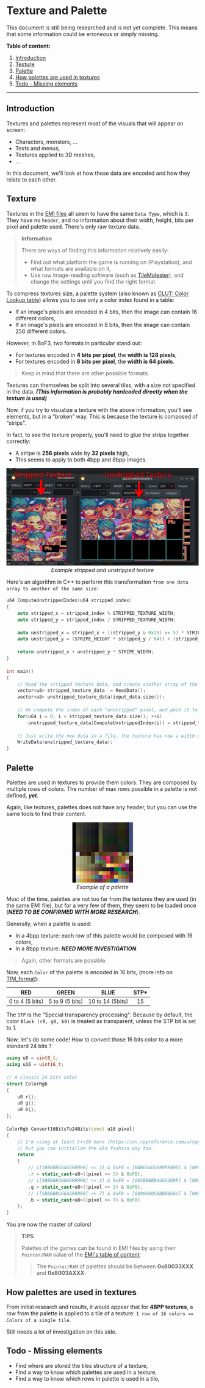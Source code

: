 # Texture and Palette

<div class="warning">
This document is still being researched and is not yet complete. 
This means that some information could be erroneous or simply missing.
</div>

**Table of content:**
1. [Introduction](#introduction)
2. [Texture](#texture)
3. [Palette](#palette)
4. [How palettes are used in textures](#how-palettes-are-used-in-textures)
5. [Todo - Missing elements](#todo---missing-elements)

-----------------------------------------------------------

## Introduction
Textures and palettes represent most of the visuals that will appear on screen:
- Characters, monsters, ...
- Texts and menus,
- Textures applied to 3D meshes,
- ...

In this document, we'll look at how these data are encoded and how they relate to each other.

## Texture
Textures in the [EMI files](1_TheEmiFiles.md) all seem to have the same `Data Type`, which is `3`.
They have no `header`, and no information about their width, height, bits per pixel and palette used.
There's only raw texture data.

> **Information**
>
> There are ways of finding this information relatively easily:
> - Find out what platform the game is running on (Playstation), and what formats are available on it,
> - Use raw image-reading software (such as [TileMolester](https://github.com/toruzz/TileMolester)),
>   and change the settings until you find the right format.

To compress textures size, a palette system (also known as [CLUT: Color Lookup table](https://en.wikipedia.org/wiki/Palette_(computing)))
allows you to use only a color index found in a table:
- If an image's pixels are encoded in 4 bits, then the image can contain 16 different colors,
- If an image's pixels are encoded in 8 bits, then the image can contain 256 different colors.

However, in BoF3, two formats in particular stand out:
- For textures encoded in **4 bits per pixel**, the **width is 128 pixels**,
- For textures encoded in **8 bits per pixel**, the **width is 64 pixels**.

> Keep in mind that there are other possible formats.

Textures can themselves be split into several tiles, with a size not specified in the data.
___(This information is probably hardcoded directly when the texture is used)___


Now, if you try to visualize a texture with the above information, you'll see elements,
but in a “broken” way. This is because the texture is composed of “strips”.

In fact, to see the texture properly, you'll need to glue the strips together correctly:
- A stripe is **256 pixels** wide by **32 pixels** high,
- This seems to apply to both 4bpp and 8bpp images.

<div style="text-align:center">
<img src="../DocAssets/StrippedTexture.png" alt="Stripped texture"/><br/>
<span style="font-style: italic">Example stripped and unstripped texture</span>
</div>

Here's an algorithm in C++ to perform this transformation `from one data array to another of the same size`:

```c++
u64 ComputeUnstrippedIndex(u64 stripped_index)
{
    auto stripped_x = stripped_index % STRIPPED_TEXTURE_WIDTH;
    auto stripped_y = stripped_index / STRIPPED_TEXTURE_WIDTH;

    auto unstripped_x = stripped_x + ((stripped_y & 0x20) >> 5) * STRIPPED_TEXTURE_WIDTH;
    auto unstripped_y = (STRIPE_HEIGHT * stripped_y / 64)) + (stripped_y & 0x1F);

    return unstripped_x + unstripped_y * STRIPE_WIDTH;
}

int main()
{
    // Read the stripped texture data, and create another array of the same size (initialized to 0)
    vector<u8> stripped_texture_data  = ReadData();
    vector<u8> unstripped_texture_data(input_data.size());

    // We compute the index of each "unstripped" pixel, and push it to the output
    for(u64 i = 0; i < stripped_texture_data.size(); ++i)
        unstripped_texture_data[ComputeUnstrippedIndex(i)] = stripped_texture_data[i];

    // Just write the new data in a file, the texture has now a width of 256, with the encoding
    WriteData(unstripped_texture_data); 
}
```

## Palette
Palettes are used in textures to provide them colors. They are composed by multiple rows of colors.
The number of max rows possible in a palette is not defined, ___yet___.

Again, like textures, palettes does not have any header, but you can use the same tools to find their content.

<div style="text-align:center">
<img src="../DocAssets/PaletteExemple.png" alt="Palette"/><br/>
<span style="font-style: italic">Example of a palette</span>
</div>

Most of the time, palettes are not too far from the textures they are used (in the same EMI file), but for a very few 
of them, they seem to be loaded once (___NEED TO BE CONFIRMED WITH MORE RESEARCH___).

Generally, when a palette is used:
- In a 4bpp texture: each row of this palette would be composed with 16 colors,
- In a 8bpp texture: ___NEED MORE INVESTIGATION___.

> Again, other formats are possible.

Now, each `Color` of the palette is encoded in 16 bits, (more info on [TIM_format](https://wiki.ffrtt.ru/index.php/PSX/TIM_format#CLUT_.28color_lookup_table.29)):

|       RED       |      GREEN      |       BLUE       | STP* |
|:---------------:|:---------------:|:----------------:|:----:|
| 0 to 4 (5 bits) | 5 to 9 (5 bits) | 10 to 14 (5bits) |  15  |

The `STP` is the "Special transparency processing": Because by default, the color `Black (r0, g0, b0)` is treated as 
transparent, unless the STP bit is set to 1.

Now, let's do some code! How to convert those 16 bits color to a more standard 24 bits ?
```c++
using u8 = uint8_t;
using u16 = uint16_t;

// A classic 24 bits color
struct ColorRgb
{
    u8 r{};
    u8 g{};
    u8 b{};
};

ColorRgb Convert16BitsTo24Bits(const u16 pixel)
{
    // I'm using at least C++20 here (https://en.cppreference.com/w/cpp/language/aggregate_initialization)
    // but you can initialize the old fashion way too.
    return
    {
        // ([SBBBBBGGGGGRRRRR] << 3) & 0xF8 = [BBBGGGGGRRRRR000] & [0000000011111000] = [RRRRR000]
        .r = static_cast<u8>((pixel << 3) & 0xF8),
        // ([SBBBBBGGGGGRRRRR] >> 2) & 0xF8 = [00SBBBBBGGGGGRRR] & [0000000011111000] = [GGGGG000]
        .g = static_cast<u8>((pixel >> 2) & 0xF8),
        // ([SBBBBBGGGGGRRRRR] >> 7) & 0xF8 = [0000000SBBBBBGGG] & [0000000011111000] = [BBBBB000]
        .b = static_cast<u8>((pixel >> 7) & 0xF8)
    };
}
```

You are now the master of colors!

> **TIPS**
> 
> Palettes of the games can be found in EMI files by using their `Pointer/RAM` value of the 
> [EMI's table of content](./1_TheEmiFiles.md#header):
> > The `Pointer/RAM` of palettes should be between **0x80033XXX** and **0x8003AXXX**.

## How palettes are used in textures
From initial research and results, it would appear that for **4BPP textures**, a row from the palette is applied 
to a tile of a texture: `1 row of 16 colors == Colors of a single tile`.

Still needs a lot of investigation on this side.

## Todo - Missing elements
- Find where are stored the tiles structure of a texture,
- Find a way to know which palettes are used in a texture,
- Find a way to know which rows in palette is used in a tile,
